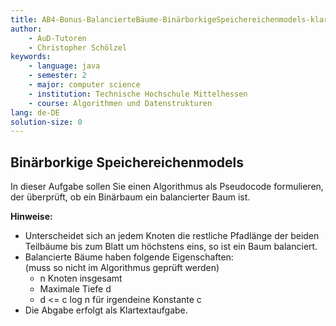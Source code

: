 ```yaml
---
title: AB4-Bonus-BalancierteBäume-BinärborkigeSpeichereichenmodels-klar
author:
    - AuD-Tutoren
    - Christopher Schölzel
keywords:
    - language: java
    - semester: 2
    - major: computer science
    - institution: Technische Hochschule Mittelhessen
    - course: Algorithmen und Datenstrukturen
lang: de-DE
solution-size: 0
---
```


## Binärborkige Speichereichenmodels

In dieser Aufgabe sollen Sie einen Algorithmus als Pseudocode formulieren, der überprüft, ob ein Binärbaum ein balancierter Baum ist.

**Hinweise:**

- Unterscheidet sich an jedem Knoten die restliche Pfadlänge der beiden Teilbäume bis zum Blatt um höchstens eins, so ist ein Baum balanciert.
- Balancierte Bäume haben folgende Eigenschaften:  
    (muss so nicht im Algorithmus geprüft werden)
    - n Knoten insgesamt
    - Maximale Tiefe d
    - d <= c log n für irgendeine Konstante c
- Die Abgabe erfolgt als Klartextaufgabe.